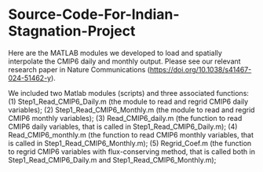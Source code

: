 # Source-Code-For-Indian-Stagnation-Project
Here are the MATLAB modules we developed to load and spatially interpolate the CMIP6 daily and monthly output. Please see our relevant research paper in Nature Communications (https://doi.org/10.1038/s41467-024-51462-y).

We included two Matlab modules (scripts) and three associated functions:
(1) Step1_Read_CMIP6_Daily.m (the module to read and regrid CMIP6 daily variables);
(2) Step1_Read_CMIP6_Monthly.m (the module to read and regrid CMIP6 monthly variables);
(3) Read_CMIP6_daily.m (the function to read CMIP6 daily variables, that is called in Step1_Read_CMIP6_Daily.m);
(4) Read_CMIP6_monthly.m (the function to read CMIP6 monthly variables, that is called in Step1_Read_CMIP6_Monthly.m);
(5) Regrid_Coef.m (the function to regrid CMIP6 variables with flux-conserving method, that is called both in Step1_Read_CMIP6_Daily.m and Step1_Read_CMIP6_Monthly.m);
